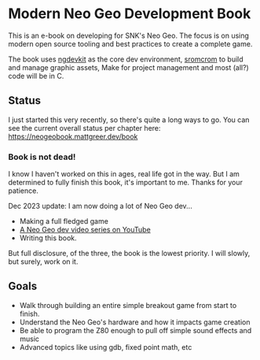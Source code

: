 # Modern Neo Geo Development Book

This is an e-book on developing for SNK's Neo Geo. The focus is on using modern open source tooling and best practices to create a complete game.

The book uses [ngdevkit](https://github.com/dciabrin/ngdevkit) as the core dev environment, [sromcrom](https://github.com/city41/sromcrom) to build and manage graphic assets, Make for project management and most (all?) code will be in C.

## Status

I just started this very recently, so there's quite a long ways to go. You can see the current overall status per chapter here: https://neogeobook.mattgreer.dev/book

### Book is not dead!

I know I haven't worked on this in ages, real life got in the way. But I am determined to fully finish this book, it's important to me. Thanks for your patience.

Dec 2023 update: I am now doing a lot of Neo Geo dev...

- Making a full fledged game
- [A Neo Geo dev video series on YouTube](https://www.youtube.com/watch?v=WTe4LaENZgE&list=PLHpd9DwlchgPu2K79NnMZThUABkm1zSpy)
- Writing this book.

But full disclosure, of the three, the book is the lowest priority. I will slowly, but surely, work on it.

## Goals

- Walk through building an entire simple breakout game from start to finish.
- Understand the Neo Geo's hardware and how it impacts game creation
- Be able to program the Z80 enough to pull off simple sound effects and music
- Advanced topics like using gdb, fixed point math, etc
